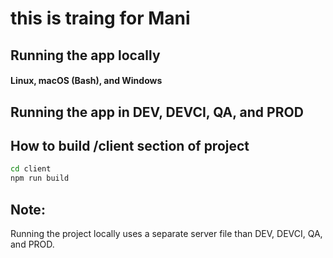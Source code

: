 # this is traing for Mani

## Running the app locally

#### Linux, macOS (Bash), and Windows

## Running the app in DEV, DEVCI, QA, and PROD

## How to build /client section of project
```sh
cd client
npm run build
```

## Note:
Running the project locally uses a separate server file than DEV, DEVCI, QA, and PROD.
